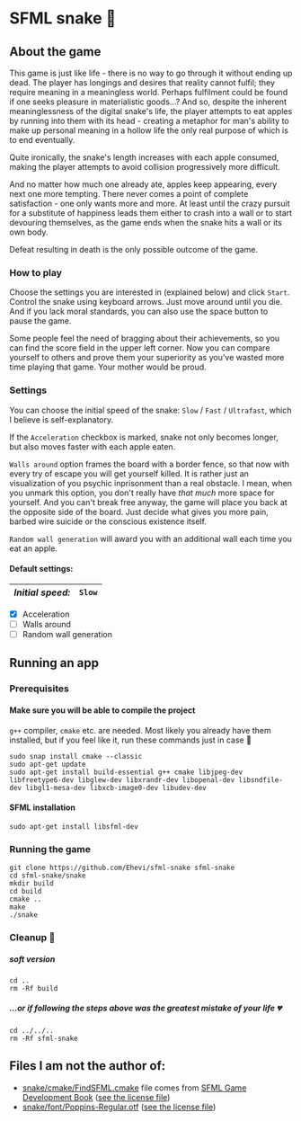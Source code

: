 # SFML snake :snake:
## About the game
This game is just like life - there is no way to go through it without ending up dead. The player has longings and desires that reality cannot fulfil; they require meaning in a meaningless world. Perhaps fulfilment could be found if one seeks pleasure in materialistic goods...? And so, despite the inherent meaninglessness of the digital snake's life, the player attempts to eat apples by running into them with its head - creating a metaphor for man's ability to make up personal meaning in a hollow life the only real purpose of which is to end eventually.

Quite ironically, the snake's length increases with each apple consumed, making the player attempts to avoid collision progressively more difficult.

And no matter how much one already ate, apples keep appearing, every next one more tempting. There never comes a point of complete satisfaction - one only wants more and more. At least until the crazy pursuit for a substitute of happiness leads them either to crash into a wall or to start devouring themselves, as the game ends when the snake hits a wall or its own body.

Defeat resulting in death is the only possible outcome of the game.

### How to play
Choose the settings you are interested in (explained below) and click `Start`. Control the snake using keyboard arrows. Just move around until you die. And if you lack moral standards, you can also use the space button to pause the game.

Some people feel the need of bragging about their achievements, so you can find the score field in the upper left corner. Now you can compare yourself to others and prove them your superiority as you've wasted more time playing that game. Your mother would be proud.

### Settings
You can choose the initial speed of the snake: `Slow` / `Fast` / `Ultrafast`, which I believe is self-explanatory.

If the `Acceleration` checkbox is marked, snake not only becomes longer, but also moves faster with each apple eaten.

`Walls around` option frames the board with a border fence, so that now with every try of escape you will get yourself killed. It is rather just an visualization of you psychic inprisonment than a real obstacle. I mean, when you unmark this option, you don't really have _that much_ more space for yourself. And you can't break free anyway, the game will place you back at the opposite side of the board. Just decide what gives you more pain, barbed wire suicide or the conscious existence itself.

`Random wall generation` will award you with an additional wall each time you eat an apple.
#### Default settings:

| _Initial speed:_ | `Slow` |
|----------|-------------|
- [x] Acceleration
- [ ] Walls around
- [ ] Random wall generation

## Running an app
### Prerequisites
#### Make sure you will be able to compile the project
`g++` compiler, `cmake` etc. are needed. Most likely you already have them installed, but if you feel like it, run these commands just in case :see_no_evil:
```shell
sudo snap install cmake --classic
sudo apt-get update
sudo apt-get install build-essential g++ cmake libjpeg-dev libfreetype6-dev libglew-dev libxrandr-dev libopenal-dev libsndfile-dev libgl1-mesa-dev libxcb-image0-dev libudev-dev
```
#### SFML installation
```shell
sudo apt-get install libsfml-dev
```

### Running the game
```
git clone https://github.com/Ehevi/sfml-snake sfml-snake
cd sfml-snake/snake
mkdir build
cd build
cmake ..
make
./snake
```

### Cleanup :broom:
##### soft version
```
cd ..
rm -Rf build
```

##### ...or if following the steps above was the greatest mistake of your life :broken_heart:
```
cd ../../..
rm -Rf sfml-snake
```

## Files I am not the author of:
- [snake/cmake/FindSFML.cmake](https://github.com/Ehevi/sfml-snake/blob/main/snake/cmake/FindSFML.cmake) file comes from [SFML Game Development Book](https://github.com/SFML/SFML-Game-Development-Book/blob/master/CMake/FindSFML.cmake) ([see the license file](https://github.com/SFML/SFML-Game-Development-Book/blob/master/License.txt))
- [snake/font/Poppins-Regular.otf](https://github.com/Ehevi/sfml-snake/blob/main/snake/font/Poppins-Regular.otf) ([see the license file](https://github.com/Ehevi/sfml-snake/blob/main/snake/font/SIL%20Open%20Font%20License.txt))
